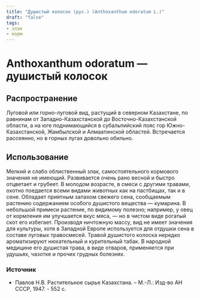 ```yaml
---
title: "Душистый колосок (рус.) (Anthoxanthum odoratum L.)"
draft: "false"
tags:
- злак
- корм
--- 
```

# Anthoxanthum odoratum — душистый колосок 
## Распространение
Луговой или горно-луговой вид, растущий в северном Казахстане, по равнинам от Западно-Казахстанской до Восточно-Казахстанской области, а на юге поднимающийся в субальпийский пояс гор Южно-Казахстанской, Жамбылской и Алмаатинской областей. Встречается рассеянно, но в горных лугах довольно обильно.
## Использование
Мелкий и слабо облиственный злак, самостоятельного кормового значения не имеющий. Развивается очень рано весной и быстро отцветает и грубеет. В молодом возрасте, в смеси с другими травами, охотно поедается всеми видами животных как на пастбищах, так и в сене. Обладает приятным запахом свежего сена, сообщаемым растению содержанием особого душистого вещества — кумарина. В небольшой примеси растение, по видимому полезно; например, у овец от кормления им улучшается вкус мяса, — но в чистом виде рогатый скот его избегает. Производя ничтожную массу, вид не имеет значения для культуры, хотя в Западной Европе используется для отдушки сена в составе луговых травосмесей.
Травой душистого колоска нередко ароматизируют нюхательный и курительный табак. В народной медицине его душистая трава, в виде отваров, применяется при удушьях, чазотке и прочих грудных болезнях.
### Источник
* Павлов Н.В. Растительное сырье Казахстана. – М.-Л.: Изд-во АН СССР, 1947. - 552 с.
